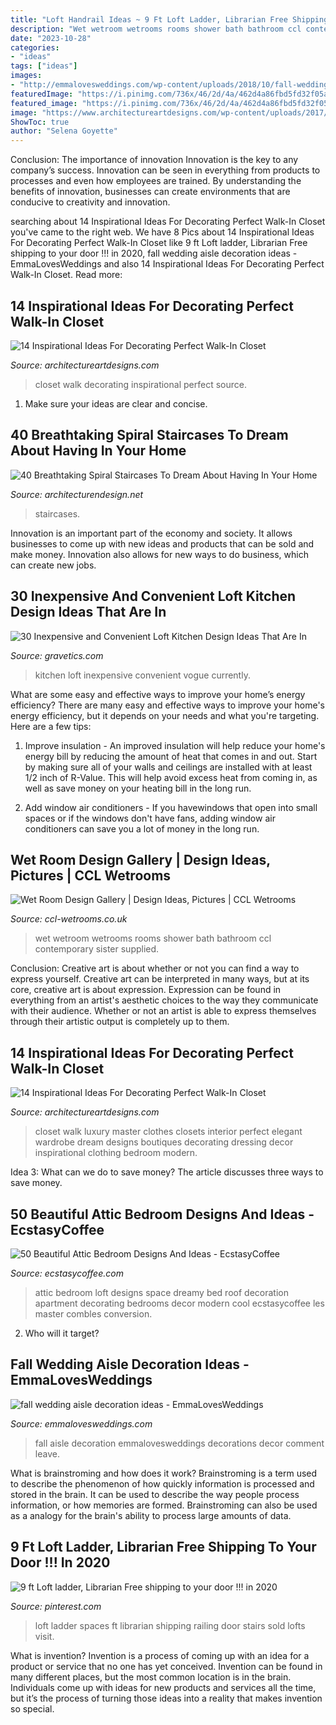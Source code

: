 ```yaml
---
title: "Loft Handrail Ideas ~ 9 Ft Loft Ladder, Librarian Free Shipping To Your Door !!! In 2020"
description: "Wet wetroom wetrooms rooms shower bath bathroom ccl contemporary sister supplied"
date: "2023-10-28"
categories:
- "ideas"
tags: ["ideas"]
images:
- "http://emmalovesweddings.com/wp-content/uploads/2018/10/fall-wedding-aisle-decoration-ideas-1.jpg"
featuredImage: "https://i.pinimg.com/736x/46/2d/4a/462d4a86fbd5fd32f05a14904bbf8806.jpg"
featured_image: "https://i.pinimg.com/736x/46/2d/4a/462d4a86fbd5fd32f05a14904bbf8806.jpg"
image: "https://www.architectureartdesigns.com/wp-content/uploads/2017/05/7-34.jpg"
ShowToc: true
author: "Selena Goyette"
---
```



Conclusion: The importance of innovation
Innovation is the key to any company’s success. Innovation can be seen in everything from products to processes and even how employees are trained. By understanding the benefits of innovation, businesses can create environments that are conducive to creativity and innovation.

	

		
searching about 14 Inspirational Ideas For Decorating Perfect Walk-In Closet you've came to the right web. We have 8 Pics about 14 Inspirational Ideas For Decorating Perfect Walk-In Closet like 9 ft Loft ladder, Librarian Free shipping to your door !!! in 2020, fall wedding aisle decoration ideas - EmmaLovesWeddings and also 14 Inspirational Ideas For Decorating Perfect Walk-In Closet. Read more:
		
    
## 14 Inspirational Ideas For Decorating Perfect Walk-In Closet

<img loading=lazy src="https://www.architectureartdesigns.com/wp-content/uploads/2017/05/3-33.jpg" onerror="this.onerror=null;this.src='https://tse4.mm.bing.net/th?id=OIP.YL9Fh7BiJhjzAQ0-tqnB0gHaLH&amp;pid=15.1';" alt="14 Inspirational Ideas For Decorating Perfect Walk-In Closet">

_Source: architectureartdesigns.com_

>closet walk decorating inspirational perfect source. 

	

1. Make sure your ideas are clear and concise.

    
## 40 Breathtaking Spiral Staircases To Dream About Having In Your Home

<img loading=lazy src="https://cdn.architecturendesign.net/wp-content/uploads/2016/01/AD-Breathtaking-Spiral-Staircase-Designs-37.jpg" onerror="this.onerror=null;this.src='https://tse3.mm.bing.net/th?id=OIP.s-fIb1FTvNAD0kQ4AnNEhQHaLH&amp;pid=15.1';" alt="40 Breathtaking Spiral Staircases To Dream About Having In Your Home">

_Source: architecturendesign.net_

>staircases. 

	

Innovation is an important part of the economy and society. It allows businesses to come up with new ideas and products that can be sold and make money. Innovation also allows for new ways to do business, which can create new jobs.

    
## 30 Inexpensive And Convenient Loft Kitchen Design Ideas That Are In

<img loading=lazy src="https://www.gravetics.com/wp-content/uploads/2017/09/Loft-Style-Kitchen-Design-Ideas.jpg" onerror="this.onerror=null;this.src='https://tse1.mm.bing.net/th?id=OIP.FhxSOSH1xDUufl0Tzd4YhQHaJ3&amp;pid=15.1';" alt="30 Inexpensive and Convenient Loft Kitchen Design Ideas That Are In">

_Source: gravetics.com_

>kitchen loft inexpensive convenient vogue currently. 

	

What are some easy and effective ways to improve your home’s energy efficiency?
There are many easy and effective ways to improve your home's energy efficiency, but it depends on your needs and what you're targeting. Here are a few tips:
1. Improve insulation - An improved insulation will help reduce your home's energy bill by reducing the amount of heat that comes in and out. Start by making sure all of your walls and ceilings are installed with at least 1/2 inch of R-Value. This will help avoid excess heat from coming in, as well as save money on your heating bill in the long run.

2. Add window air conditioners - If you havewindows that open into small spaces or if the windows don't have fans, adding window air conditioners can save you a lot of money in the long run.

    
## Wet Room Design Gallery | Design Ideas, Pictures | CCL Wetrooms

<img loading=lazy src="https://www.ccl-wetrooms.co.uk/wp-content/uploads/2013/10/gal-03.jpg" onerror="this.onerror=null;this.src='https://tse4.mm.bing.net/th?id=OIP.xHIe_zCNefv1wpDBtj2cGQHaLJ&amp;pid=15.1';" alt="Wet Room Design Gallery | Design Ideas, Pictures | CCL Wetrooms">

_Source: ccl-wetrooms.co.uk_

>wet wetroom wetrooms rooms shower bath bathroom ccl contemporary sister supplied. 

	

Conclusion: Creative art is about whether or not you can find a way to express yourself.
Creative art can be interpreted in many ways, but at its core, creative art is about expression. Expression can be found in everything from an artist's aesthetic choices to the way they communicate with their audience. Whether or not an artist is able to express themselves through their artistic output is completely up to them.

    
## 14 Inspirational Ideas For Decorating Perfect Walk-In Closet

<img loading=lazy src="https://www.architectureartdesigns.com/wp-content/uploads/2017/05/7-34.jpg" onerror="this.onerror=null;this.src='https://tse3.mm.bing.net/th?id=OIP.i4Nnd-jxUeBc1c1A0EdNwgHaLC&amp;pid=15.1';" alt="14 Inspirational Ideas For Decorating Perfect Walk-In Closet">

_Source: architectureartdesigns.com_

>closet walk luxury master clothes closets interior perfect elegant wardrobe dream designs boutiques decorating dressing decor inspirational clothing bedroom modern. 

	

Idea 3: What can we do to save money?
The article discusses three ways to save money.

    
## 50 Beautiful Attic Bedroom Designs And Ideas - EcstasyCoffee

<img loading=lazy src="http://www.ecstasycoffee.com/wp-content/uploads/2016/10/dreamy-loft-room.jpg" onerror="this.onerror=null;this.src='https://tse2.mm.bing.net/th?id=OIP.6qK1fGUOKj_YsZ61ed-RZQHaLI&amp;pid=15.1';" alt="50 Beautiful Attic Bedroom Designs And Ideas - EcstasyCoffee">

_Source: ecstasycoffee.com_

>attic bedroom loft designs space dreamy bed roof decoration apartment decorating bedrooms decor modern cool ecstasycoffee les master combles conversion. 

	

2) Who will it target?

    
## Fall Wedding Aisle Decoration Ideas - EmmaLovesWeddings

<img loading=lazy src="http://emmalovesweddings.com/wp-content/uploads/2018/10/fall-wedding-aisle-decoration-ideas-1.jpg" onerror="this.onerror=null;this.src='https://tse4.mm.bing.net/th?id=OIP.Sl0VQ4p92z-is6mXndMQLgHaQP&amp;pid=15.1';" alt="fall wedding aisle decoration ideas - EmmaLovesWeddings">

_Source: emmalovesweddings.com_

>fall aisle decoration emmalovesweddings decorations decor comment leave. 

	

What is brainstroming and how does it work?
Brainstroming is a term used to describe the phenomenon of how quickly information is processed and stored in the brain. It can be used to describe the way people process information, or how memories are formed. Brainstroming can also be used as a analogy for the brain's ability to process large amounts of data.

    
## 9 Ft Loft Ladder, Librarian Free Shipping To Your Door !!! In 2020

<img loading=lazy src="https://i.pinimg.com/736x/46/2d/4a/462d4a86fbd5fd32f05a14904bbf8806.jpg" onerror="this.onerror=null;this.src='https://tse3.mm.bing.net/th?id=OIP.UGnwHahjQiMJdtxPn4DX3AHaJ3&amp;pid=15.1';" alt="9 ft Loft ladder, Librarian Free shipping to your door !!! in 2020">

_Source: pinterest.com_

>loft ladder spaces ft librarian shipping railing door stairs sold lofts visit. 

	

What is invention?
Invention is a process of coming up with an idea for a product or service that no one has yet conceived. Invention can be found in many different places, but the most common location is in the brain. Individuals come up with ideas for new products and services all the time, but it’s the process of turning those ideas into a reality that makes invention so special.


